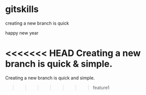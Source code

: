 # gitskills

creating a new branch is quick

happy new year

<<<<<<< HEAD
Creating a new branch is quick & simple.
=======
Creating a new branch is quick and simple.

>>>>>>> feature1

